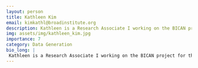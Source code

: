 ```yaml
---
layout: person
title: Kathleen Kim
email: kimkathl@broadinstitute.org
description: Kathleen is a Research Associate I working on the BICAN project for the McCarroll & Macosko labs and studying X-linked Dystonia Parkinsonism. Prior to joining the Broad, she researched ...
img: assets/img/kathleen_kim.jpg
importance: 7
category: Data Generation
bio_long: |
 Kathleen is a Research Associate I working on the BICAN project for the McCarroll & Macosko labs and studying X-linked Dystonia Parkinsonism. Prior to joining the Broad, she researched transgenerational epigenetic inheritance and adaptation using C. Elegans at Boston Children’s Hospital and earned a B.A. in Biochemistry from Wellesley College.
---
```

